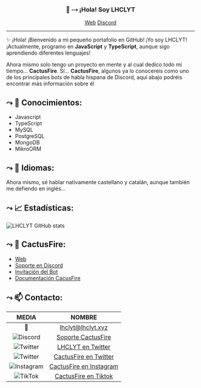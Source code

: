 
<h3 align="center">👋 ⤏ ¡Hola! Soy LHCLYT</h3>
<p align="center">
  <a href="https://lhclyt.space/">Web</a>
  <a href="https://discord.gg/JfUmDjX">Discord</a>
</p>

---
✨ ¡Hola! ¡Bienvenido a mi pequeño portafolio en GitHub! ¡Yo soy LHCLYT!
¡Actualmente, programo en **JavaScript** y **TypeScript**, aunque sigo aprendiendo diferentes lenguajes!

Ahora mismo solo tengo un proyecto en mente y al cual dedico todo mi tiempo… **CactusFire**.
Sí... **CactusFire**, algunos ya lo conocereis como uno de los principales bots de habla hispana de Discord, aquí abajo podréis encontrar más información sobre él

## ⤳ 📝  Conocimientos:
* Javascript
* TypeScript
* MySQL
* PostgreSQL
* MongoDB
* MikroORM

## ⤳ 📝  Idiomas:
Ahora mismo, sé hablar nativamente castellano y catalán, aunque también me defiendo en inglés…

## ⤳ 📈  Estadísticas:
![LHCLYT GitHub stats](https://github-readme-stats.vercel.app/api?username=lhclyt&count_private=true&theme=dark&show_icons=true)

## ⤳ 🌵  CactusFire: 
* [Web](https://cactusfire.xyz)
* [Soporte en Discord](https://discord.cactusfire.xyz)
* [Invitación del Bot](https://invite.cactusfire.xyz)
* [Documentación CacusFire](https://cactusfire.xyz/docs)

## ⤳ 📫  Contacto: 
|              MEDIA             	|       NOMBRE       	|
|:----------------------------:	|:-------------------:	|
| 📧  	| lhclyt@lhclyt.xyz	|
| ![Discord](https://media.discordapp.net/attachments/763587528083112016/789207824521625680/1200px-Font_Awesome_5_brands_discord_color.svg.png?width=25&height=25) 	| [Soporte CactusFire](https://discord.cactusfire.xyz)	|
| ![Twitter](https://i.imgur.com/HeZ0zJn.png) 	| [LHCLYT en Twitter](https://twitter.com/LHCLYT/)	|
| ![Twitter](https://i.imgur.com/HeZ0zJn.png) 	| [CactusFire en Twitter](https://twitter.com/CactusFire/)	|
| ![Instagram](https://i.imgur.com/tu01NLm.png) 	| [CactusFire en Instagram](https://www.instagram.com/cactusfirebot/)	|
| ![TikTok](https://media.discordapp.net/attachments/763587528083112016/789208444006825984/5cb78678a7c7755bf004c14c.png?width=25&height=25) 	| [CactusFire en Tiktok](https://www.tiktok.com/@cactusfirebot)	|
